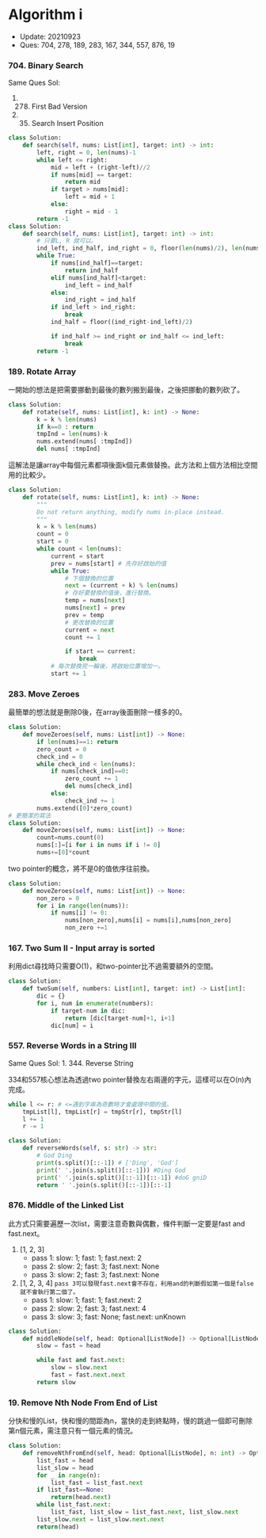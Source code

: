 # Algorithm i

- Update: 20210923
- Ques: 704, 278, 189, 283, 167, 344, 557, 876, 19

### 704. Binary Search

Same Ques Sol:
  1. 278. First Bad Version
  2. 35. Search Insert Position

``` Python
class Solution:
    def search(self, nums: List[int], target: int) -> int:
        left, right = 0, len(nums)-1
        while left <= right:
            mid = left + (right-left)//2
            if nums[mid] == target:
                return mid
            if target > nums[mid]:
                left = mid + 1
            else:
                right = mid - 1
        return -1
class Solution:
    def search(self, nums: List[int], target: int) -> int:
        # 只要L, R 就可以。
        ind_left, ind_half, ind_right = 0, floor(len(nums)/2), len(nums)
        while True:
            if nums[ind_half]==target:
                return ind_half
            elif nums[ind_half]<target:
                ind_left = ind_half
            else:
                ind_right = ind_half
            if ind_left > ind_right:
                break
            ind_half = floor((ind_right-ind_left)/2)

            if ind_half >= ind_right or ind_half <= ind_left:
                break
        return -1
```

### 189. Rotate Array

一開始的想法是把需要挪動到最後的數列搬到最後，之後把挪動的數列砍了。

``` Python
class Solution:
    def rotate(self, nums: List[int], k: int) -> None:
        k = k % len(nums)
        if k==0 : return
        tmpInd = len(nums)-k
        nums.extend(nums[ :tmpInd])
        del nums[ :tmpInd]
```

這解法是讓array中每個元素都項後面k個元素做替換。此方法和上個方法相比空間用的比較少。

``` Python
class Solution:
    def rotate(self, nums: List[int], k: int) -> None:
        """
        Do not return anything, modify nums in-place instead.
        """
        k = k % len(nums)
        count = 0
        start = 0
        while count < len(nums):
            current = start
            prev = nums[start] # 先存好啟始的值
            while True:
                # 下個替換的位置
                next = (current + k) % len(nums)
                # 存好要替換的值後，進行替換。
                temp = nums[next]
                nums[next] = prev
                prev = temp
                # 更改替換的位置
                current = next
                count += 1

                if start == current:
                    break
            # 每次替換完一輪後，將啟始位置增加一。
            start += 1
```

### 283. Move Zeroes

最簡單的想法就是刪除0後，在array後面刪除一樣多的0。

``` Python
class Solution:
    def moveZeroes(self, nums: List[int]) -> None:
        if len(nums)==1: return
        zero_count = 0
        check_ind = 0
        while check_ind < len(nums):
            if nums[check_ind]==0:
                zero_count += 1
                del nums[check_ind]
            else:
                check_ind += 1
        nums.extend([0]*zero_count)
# 更簡潔的寫法
class Solution:
    def moveZeroes(self, nums: List[int]) -> None:
        count=nums.count(0)
        nums[:]=[i for i in nums if i != 0]
        nums+=[0]*count
```

two pointer的概念，將不是0的值依序往前換。

``` Python
class Solution:
    def moveZeroes(self, nums: List[int]) -> None:
        non_zero = 0
        for i in range(len(nums)):
            if nums[i] != 0:
                nums[non_zero],nums[i] = nums[i],nums[non_zero]
                non_zero +=1
```

### 167. Two Sum II - Input array is sorted

利用dict尋找時只需要O(1)，和two-pointer比不過需要額外的空間。

``` Python
class Solution:
    def twoSum(self, numbers: List[int], target: int) -> List[int]:
        dic = {}
        for i, num in enumerate(numbers):
            if target-num in dic:
                return [dic[target-num]+1, i+1]
            dic[num] = i
```

### 557. Reverse Words in a String III

Same Ques Sol:
    1. 344. Reverse String

334和557核心想法為透過two pointer替換左右兩邊的字元，這樣可以在O(n)內完成。

``` Python
while l <= r: # <=遇到字串為奇數時才會處理中間的值。
    tmpList[l], tmpList[r] = tmpStr[r], tmpStr[l]
    l += 1
    r -= 1
```

``` Python
class Solution:
    def reverseWords(self, s: str) -> str:
        # God Ding
        print(s.split()[::-1]) # ['Ding', 'God']
        print(' '.join(s.split()[::-1])) #Ding God
        print(' '.join(s.split()[::-1])[::-1]) #doG gniD
        return ' '.join(s.split()[::-1])[::-1]
```

### 876. Middle of the Linked List

此方式只需要遍歷一次list，需要注意奇數與偶數，條件判斷一定要是fast and fast.next。

1. [1, 2, 3]
   - pass 1: slow: 1; fast: 1; fast.next: 2
   - pass 2: slow: 2; fast: 3; fast.next: None
   - pass 3: slow: 2; fast: 3; fast.next: None
2. [1, 2, 3, 4] `pass 3可以發現fast.next會不存在，利用and的判斷假如第一個是false就不會執行第二個了。`
   - pass 1: slow: 1; fast: 1; fast.next: 2
   - pass 2: slow: 2; fast: 3; fast.next: 4
   - pass 3: slow: 3; fast: None; fast.next: unKnown

``` Python
class Solution:
    def middleNode(self, head: Optional[ListNode]) -> Optional[ListNode]:
        slow = fast = head

        while fast and fast.next:
            slow = slow.next
            fast = fast.next.next
        return slow
```

### 19. Remove Nth Node From End of List

分快和慢的List，快和慢的間距為n，當快的走到終點時，慢的跳過一個即可刪除第n個元素，需注意只有一個元素的情況。

``` Python
class Solution:
    def removeNthFromEnd(self, head: Optional[ListNode], n: int) -> Optional[ListNode]:
        list_fast = head
        list_slow = head
        for _ in range(n):
            list_fast = list_fast.next
        if list_fast==None:
            return(head.next)
        while list_fast.next:
            list_fast, list_slow = list_fast.next, list_slow.next
        list_slow.next = list_slow.next.next
        return(head)
```